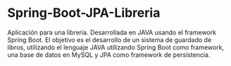 # Spring-Boot-JPA-Libreria
Aplicación para una libreria.
Desarrollada en JAVA usando el framework Spring Boot.
El objetivo es el desarrollo de un sistema de guardado de libros, utilizando el lenguaje JAVA utilizando Spring Boot como framework, una base de datos en MySQL y JPA como framework de persistencia.
